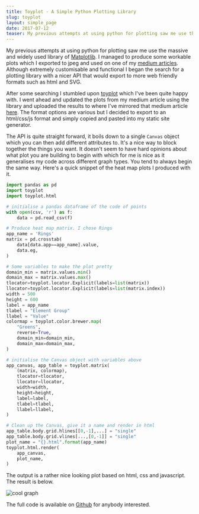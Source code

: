 ```yaml
---
title: Toyplot - A Simple Python Plotting Library
slug: toyplot
layout: simple_page
date: 2017-07-12
teaser: My previous attempts at using python for plotting saw me use the massive and widely used library of Matplotlib. I managed to produce some workable plots which I exported to jpeg and used on one of my medium articles. Although extremely customisable and functional I began the search for a plotting library with a nicer API that would export to more web friendly formats such as html and SVG.
---
```


My previous attempts at using python for plotting saw me use the massive and widely used library of [Matplotlib](https://matplotlib.org). I managed to produce some workable plots which I exported to jpeg and used on one of my [medium articles](https://medium.com/@lukewiwa/the-2020-code-of-points-what-we-might-expect-28afdab4b095). Although extremely customisable and functional I began the search for a plotting library with a nicer API that would export to more web friendly formats such as html and SVG.

After some searching I stumbled upon [toyplot](http://toyplot.readthedocs.io) which I've been quite happy with. I went ahead and updated the plots from my medium article using the library and uploaded the results to where I've mirrored that medium article [here](/blog/the_2020_code_predictions). The format options are various but I decided to export to an html/css/js format and simply copied and pasted into my static site generator.

The API is quite straight forward, it boils down to a single `Canvas` object which you can then add different attributes to. It's a nice way to block together the things you want. It doesn't seem to have hard opinions about what plot you are building to begin with which for me is nice as it generalises my code across different graph types. You tend to always begin the same way. Here's a quick snippet of the heat map plots I produced with it.

```python
import pandas as pd
import toyplot
import toyplot.html

# initialise a pandas dataframe of the code of points
with open(csv, 'r') as f:
    data = pd.read_csv(f)

# Produce heat map matrix. I chose Rings
app_name = 'Rings'
matrix = pd.crosstab(
    data[data.app==app_name].value,
    data.eg,
)

# Some variables to make the plot pretty
domain_min = matrix.values.min()
domain_max = matrix.values.max()
tlocator=toyplot.locator.Explicit(labels=list(matrix))
llocator=toyplot.locator.Explicit(labels=list(matrix.index))
width = 500
height = 600
label = app_name
tlabel = "Element Group"
llabel = "Value"
colormap = toyplot.color.brewer.map(
    "Greens",
    reverse=True,
    domain_min=domain_min,
    domain_max=domain_max,
)

# initialise the Canvas object with variables above
app_canvas, app_table = toyplot.matrix(
    (matrix, colormap),
    tlocator=tlocator,
    llocator=llocator,
    width=width,
    height=height,
    label=label,
    tlabel=tlabel,
    llabel=llabel,
)

# Clean up the Canvas, give it a name and render in html
app_table.body.grid.hlines[[0,-1],...] = "single"
app_table.body.grid.vlines[...,[0,-1]] = "single"
plot_name = "{}.html".format(app_name)
toyplot.html.render(
    app_canvas,
    plot_name,
)
```
The output is a rather nice looking plot based on html, css and javascript. The result is below.

![cool graph](/graphs/rr.svg)

The full code is available on [Github](https://github.com/lukewiwa/matrix_plots_code_of_points) for anybody interested.
